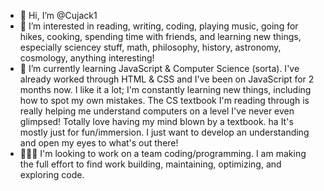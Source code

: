 - 👋 Hi, I’m @Cujack1
- 👀 I’m interested in reading, writing, coding, playing music, going for hikes, cooking, spending time with friends, and learning new things, especially sciencey stuff, math, philosophy, history, astronomy, cosmology, anything interesting!
- 🌱 I’m currently learning JavaScript & Computer Science (sorta). I've already worked through HTML & CSS and I've been on JavaScript for 2 months now. I like it a lot; I'm constantly learning new things, including how to spot my own mistakes. The CS textbook I'm reading through is really helping me understand computers on a level I've never even glimpsed! Totally love having my mind blown by a textbook. ha It's mostly just for fun/immersion. I just want to develop an understanding and open my eyes to what's out there!
- 🌱👀👋 I'm looking to work on a team coding/programming. I am making the full effort to find work building, maintaining, optimizing, and exploring code. 
<!---
Cujack1/Cujack1 is a ✨ special ✨ repository because its `README.md` (this file) appears on your GitHub profile.
You can click the Preview link to take a look at your changes.
--->
